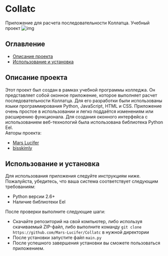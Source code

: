 # Collatc
Приложение для расчета последовательности Коллатца. Учебный проект
![img](https://github.com/Mars-Lucifer/Collatc/blob/main/img.svg)


## Оглавление
- [Описание проекта](#описание-проекта)
- [Использование и установка](#использование-и-установка)


## Описание проекта
Этот проект был создан в рамках учебной программы колледжа. Он представляет собой оконное приложение, которое выполняет расчет последовательности Коллатца. Для его разработки были использованы языки программирования Python, JavaScript, HTML и CSS. Приложение очень простое в использовании и легко поддаётся изменениям или расширению функционала. Для создания оконного интерфейса с использованием веб-технологий была использована библиотека Python Eel.<br/>
Авторы проекта:
- [Mars Lucifer](https://t.me/Mars_Lucifer)
- [bisskimly](https://t.me/Just_a_second)


## Использование и установка
Для использования приложения следуйте инструкциям ниже. Пожалуйста, убедитесь, что ваша система соответствует следующим требованиям:
- Python версии 2.6+
- Наличие библиотеки Eel

После проверки выполните следующие шаги:
- Скачайте репозиторий на свой компьютер, либо используя скачиваемый ZIP-файл, либо выполните команду `git clone https://github.com/Mars-Lucifer/Collatc` в нужной директории
- После установки запустите файл `main.py`
- После успешного завершения установки вы сможете пользоваться приложением.
